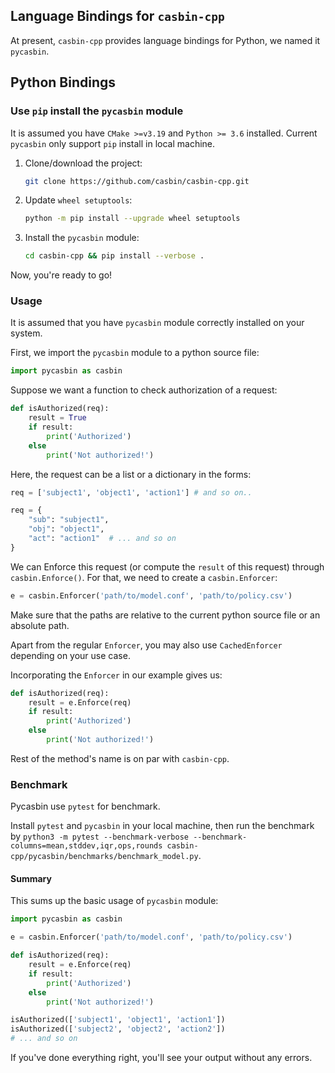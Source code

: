 ## Language Bindings for `casbin-cpp`

At present, `casbin-cpp` provides language bindings for Python, we named it `pycasbin`.

## Python Bindings

### Use `pip` install the `pycasbin` module

It is assumed you have `CMake >=v3.19` and `Python >= 3.6` installed. Current `pycasbin` only support `pip` install in local machine. 

1. Clone/download the project:
    ```bash
    git clone https://github.com/casbin/casbin-cpp.git
    ```

2. Update `wheel setuptools`:
    ```bash
    python -m pip install --upgrade wheel setuptools
    ```
    
3. Install the `pycasbin` module:
    ```bash
    cd casbin-cpp && pip install --verbose .
    ```

Now, you're ready to go!

### Usage

It is assumed that you have `pycasbin` module correctly installed on your system.

First, we import the `pycasbin` module to a python source file:

```python
import pycasbin as casbin
```

Suppose we want a function to check authorization of a request:

```python
def isAuthorized(req):
    result = True
    if result:
        print('Authorized')
    else
        print('Not authorized!')
```

Here, the request can be a list or a dictionary in the forms:

```python
req = ['subject1', 'object1', 'action1'] # and so on..

req = {
    "sub": "subject1",
    "obj": "object1",
    "act": "action1"  # ... and so on
}
```

We can Enforce this request (or compute the `result` of this request) through `casbin.Enforce()`. 
For that, we need to create a `casbin.Enforcer`:

```python
e = casbin.Enforcer('path/to/model.conf', 'path/to/policy.csv')
```
Make sure that the paths are relative to the current python source file or an absolute path.

Apart from the regular `Enforcer`, you may also use `CachedEnforcer`
depending on your use case.

Incorporating the `Enforcer` in our example gives us:

```python
def isAuthorized(req):
    result = e.Enforce(req)
    if result:
        print('Authorized')
    else
        print('Not authorized!')
```

Rest of the method's name is on par with `casbin-cpp`.

### Benchmark

Pycasbin use `pytest` for benchmark.

Install `pytest` and `pycasbin` in your local machine, then run the benchmark by `python3 -m pytest --benchmark-verbose --benchmark-columns=mean,stddev,iqr,ops,rounds casbin-cpp/pycasbin/benchmarks/benchmark_model.py`.

#### Summary

This sums up the basic usage of `pycasbin` module:

```python
import pycasbin as casbin

e = casbin.Enforcer('path/to/model.conf', 'path/to/policy.csv')

def isAuthorized(req):
    result = e.Enforce(req)
    if result:
        print('Authorized')
    else
        print('Not authorized!')

isAuthorized(['subject1', 'object1', 'action1'])
isAuthorized(['subject2', 'object2', 'action2'])
# ... and so on
```

If you've done everything right, you'll see your output
without any errors.
